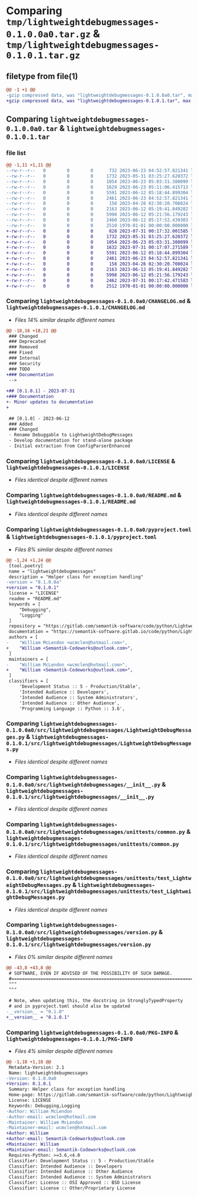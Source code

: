 # Comparing `tmp/lightweightdebugmessages-0.1.0.0a0.tar.gz` & `tmp/lightweightdebugmessages-0.1.0.1.tar.gz`

## filetype from file(1)

```diff
@@ -1 +1 @@
-gzip compressed data, was "lightweightdebugmessages-0.1.0.0a0.tar", max compression
+gzip compressed data, was "lightweightdebugmessages-0.1.0.1.tar", max compression
```

## Comparing `lightweightdebugmessages-0.1.0.0a0.tar` & `lightweightdebugmessages-0.1.0.1.tar`

### file list

```diff
@@ -1,11 +1,11 @@
--rw-r--r--   0        0        0      732 2023-06-23 04:52:57.821341 lightweightdebugmessages-0.1.0.0a0/CHANGELOG.md
--rw-r--r--   0        0        0     1732 2023-05-31 03:25:27.620372 lightweightdebugmessages-0.1.0.0a0/LICENSE
--rw-r--r--   0        0        0     1054 2023-06-23 05:03:31.380099 lightweightdebugmessages-0.1.0.0a0/README.md
--rw-r--r--   0        0        0     1629 2023-06-23 05:11:06.415713 lightweightdebugmessages-0.1.0.0a0/pyproject.toml
--rw-r--r--   0        0        0     5591 2023-06-12 05:18:44.899304 lightweightdebugmessages-0.1.0.0a0/src/lightweightdebugmessages/LightweightDebugMessages.py
--rw-r--r--   0        0        0     2461 2023-06-23 04:52:57.821341 lightweightdebugmessages-0.1.0.0a0/src/lightweightdebugmessages/__init__.py
--rw-r--r--   0        0        0      158 2023-04-26 02:30:20.708024 lightweightdebugmessages-0.1.0.0a0/src/lightweightdebugmessages/unittests/__init__.py
--rw-r--r--   0        0        0     2163 2023-06-12 05:19:41.849282 lightweightdebugmessages-0.1.0.0a0/src/lightweightdebugmessages/unittests/common.py
--rw-r--r--   0        0        0     5998 2023-06-12 05:21:56.179243 lightweightdebugmessages-0.1.0.0a0/src/lightweightdebugmessages/unittests/test_LightweightDebugMessages.py
--rw-r--r--   0        0        0     2460 2023-06-12 05:17:52.439303 lightweightdebugmessages-0.1.0.0a0/src/lightweightdebugmessages/version.py
--rw-r--r--   0        0        0     2510 1970-01-01 00:00:00.000000 lightweightdebugmessages-0.1.0.0a0/PKG-INFO
+-rw-r--r--   0        0        0      828 2023-07-31 00:17:32.001585 lightweightdebugmessages-0.1.0.1/CHANGELOG.md
+-rw-r--r--   0        0        0     1732 2023-05-31 03:25:27.620372 lightweightdebugmessages-0.1.0.1/LICENSE
+-rw-r--r--   0        0        0     1054 2023-06-23 05:03:31.380099 lightweightdebugmessages-0.1.0.1/README.md
+-rw-r--r--   0        0        0     1632 2023-07-31 00:17:07.271589 lightweightdebugmessages-0.1.0.1/pyproject.toml
+-rw-r--r--   0        0        0     5591 2023-06-12 05:18:44.899304 lightweightdebugmessages-0.1.0.1/src/lightweightdebugmessages/LightweightDebugMessages.py
+-rw-r--r--   0        0        0     2461 2023-06-23 04:52:57.821341 lightweightdebugmessages-0.1.0.1/src/lightweightdebugmessages/__init__.py
+-rw-r--r--   0        0        0      158 2023-04-26 02:30:20.708024 lightweightdebugmessages-0.1.0.1/src/lightweightdebugmessages/unittests/__init__.py
+-rw-r--r--   0        0        0     2163 2023-06-12 05:19:41.849282 lightweightdebugmessages-0.1.0.1/src/lightweightdebugmessages/unittests/common.py
+-rw-r--r--   0        0        0     5998 2023-06-12 05:21:56.179243 lightweightdebugmessages-0.1.0.1/src/lightweightdebugmessages/unittests/test_LightweightDebugMessages.py
+-rw-r--r--   0        0        0     2462 2023-07-31 00:17:42.471583 lightweightdebugmessages-0.1.0.1/src/lightweightdebugmessages/version.py
+-rw-r--r--   0        0        0     2512 1970-01-01 00:00:00.000000 lightweightdebugmessages-0.1.0.1/PKG-INFO
```

### Comparing `lightweightdebugmessages-0.1.0.0a0/CHANGELOG.md` & `lightweightdebugmessages-0.1.0.1/CHANGELOG.md`

 * *Files 14% similar despite different names*

```diff
@@ -18,16 +18,21 @@
 ### Changed
 ### Deprecated
 ### Removed
 ### Fixed
 ### Internal
 ### Security
 ### TODO
+### Documentation
 -->
 
+## [0.1.0.1] - 2023-07-31
+### Documentation
+- Minor updates to documentation
+
 
 ## [0.1.0] - 2023-06-12
 ### Added
 ### Changed
 - Rename Debuggable to LightweightDebugMessages
 - Develop documentation for stand-alone package
 - Initial extraction from ConfigParserEnhanced
```

### Comparing `lightweightdebugmessages-0.1.0.0a0/LICENSE` & `lightweightdebugmessages-0.1.0.1/LICENSE`

 * *Files identical despite different names*

### Comparing `lightweightdebugmessages-0.1.0.0a0/README.md` & `lightweightdebugmessages-0.1.0.1/README.md`

 * *Files identical despite different names*

### Comparing `lightweightdebugmessages-0.1.0.0a0/pyproject.toml` & `lightweightdebugmessages-0.1.0.1/pyproject.toml`

 * *Files 8% similar despite different names*

```diff
@@ -1,24 +1,24 @@
 [tool.poetry]
 name = "lightweightdebugmessages"
 description = "Helper class for exception handling"
-version = "0.1.0.0a"
+version = "0.1.0.1"
 license = "LICENSE"
 readme = "README.md"
 keywords = [
     "Debugging",
     "Logging"
 ]
 repository = "https://gitlab.com/semantik-software/code/python/LightweightDebugMessages"
 documentation = "https://semantik-software.gitlab.io/code/python/LightweightDebugMessages"
 authors = [
-    "William McLendon <wcmclen@hotmail.com>",
+    "William <Semantik-Codeworks@outlook.com>",
 ]
 maintainers = [
-    "William McLendon <wcmclen@hotmail.com>",
+    "William <Semantik-Codeworks@outlook.com>",
 ]
 classifiers = [
     'Development Status :: 5 - Production/Stable',
     'Intended Audience :: Developers',
     'Intended Audience :: System Administrators',
     'Intended Audience :: Other Audience',
     'Programming Language :: Python :: 3.6',
```

### Comparing `lightweightdebugmessages-0.1.0.0a0/src/lightweightdebugmessages/LightweightDebugMessages.py` & `lightweightdebugmessages-0.1.0.1/src/lightweightdebugmessages/LightweightDebugMessages.py`

 * *Files identical despite different names*

### Comparing `lightweightdebugmessages-0.1.0.0a0/src/lightweightdebugmessages/__init__.py` & `lightweightdebugmessages-0.1.0.1/src/lightweightdebugmessages/__init__.py`

 * *Files identical despite different names*

### Comparing `lightweightdebugmessages-0.1.0.0a0/src/lightweightdebugmessages/unittests/common.py` & `lightweightdebugmessages-0.1.0.1/src/lightweightdebugmessages/unittests/common.py`

 * *Files identical despite different names*

### Comparing `lightweightdebugmessages-0.1.0.0a0/src/lightweightdebugmessages/unittests/test_LightweightDebugMessages.py` & `lightweightdebugmessages-0.1.0.1/src/lightweightdebugmessages/unittests/test_LightweightDebugMessages.py`

 * *Files identical despite different names*

### Comparing `lightweightdebugmessages-0.1.0.0a0/src/lightweightdebugmessages/version.py` & `lightweightdebugmessages-0.1.0.1/src/lightweightdebugmessages/version.py`

 * *Files 0% similar despite different names*

```diff
@@ -43,8 +43,8 @@
 # SOFTWARE, EVEN IF ADVISED OF THE POSSIBILITY OF SUCH DAMAGE.
 #===============================================================================
 """
 """
 
 # Note, when updating this, the docstring in StronglyTypedProperty
 # and in pyproject.toml should also be updated
-__version__ = "0.1.0"
+__version__ = "0.1.0.1"
```

### Comparing `lightweightdebugmessages-0.1.0.0a0/PKG-INFO` & `lightweightdebugmessages-0.1.0.1/PKG-INFO`

 * *Files 4% similar despite different names*

```diff
@@ -1,18 +1,18 @@
 Metadata-Version: 2.1
 Name: lightweightdebugmessages
-Version: 0.1.0.0a0
+Version: 0.1.0.1
 Summary: Helper class for exception handling
 Home-page: https://gitlab.com/semantik-software/code/python/LightweightDebugMessages
 License: LICENSE
 Keywords: Debugging,Logging
-Author: William McLendon
-Author-email: wcmclen@hotmail.com
-Maintainer: William McLendon
-Maintainer-email: wcmclen@hotmail.com
+Author: William
+Author-email: Semantik-Codeworks@outlook.com
+Maintainer: William
+Maintainer-email: Semantik-Codeworks@outlook.com
 Requires-Python: >=3.6,<4.0
 Classifier: Development Status :: 5 - Production/Stable
 Classifier: Intended Audience :: Developers
 Classifier: Intended Audience :: Other Audience
 Classifier: Intended Audience :: System Administrators
 Classifier: License :: OSI Approved :: BSD License
 Classifier: License :: Other/Proprietary License
```

